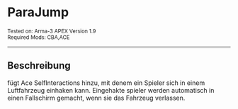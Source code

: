 # ParaJump
<p>
  <sub>
  Tested on: Arma-3 APEX Version 1.9<br/>
  Required Mods: CBA,ACE<br/>
</p>
<hr>


## Beschreibung
<p>
fügt Ace SelfInteractions hinzu, mit denem ein Spieler sich in einem Luftfahrzeug einhaken kann.
  Eingehakte spieler werden automatisch in einen Fallschirm gemacht, wenn sie das Fahrzeug verlassen.
</p>
